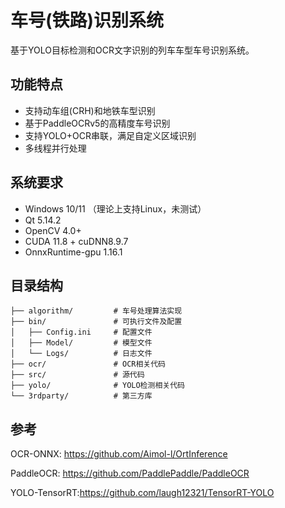 # 车号(铁路)识别系统

基于YOLO目标检测和OCR文字识别的列车车型车号识别系统。

## 功能特点

- 支持动车组(CRH)和地铁车型识别
- 基于PaddleOCRv5的高精度车号识别
- 支持YOLO+OCR串联，满足自定义区域识别
- 多线程并行处理

## 系统要求

- Windows 10/11 （理论上支持Linux，未测试）
- Qt 5.14.2
- OpenCV 4.0+
- CUDA 11.8 + cuDNN8.9.7
- OnnxRuntime-gpu 1.16.1

## 目录结构

```
├── algorithm/         # 车号处理算法实现
├── bin/               # 可执行文件及配置
│   ├── Config.ini     # 配置文件
│   ├── Model/         # 模型文件
│   └── Logs/          # 日志文件
├── ocr/               # OCR相关代码
├── src/               # 源代码
├── yolo/              # YOLO检测相关代码
└── 3rdparty/          # 第三方库
```

## 参考

OCR-ONNX: https://github.com/Aimol-l/OrtInference

PaddleOCR: https://github.com/PaddlePaddle/PaddleOCR

YOLO-TensorRT:https://github.com/laugh12321/TensorRT-YOLO

